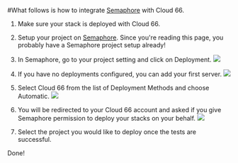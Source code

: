 #What follows is how to integrate [Semaphore](https://semaphoreapp.com) with Cloud 66.

1. Make sure your stack is deployed with Cloud 66.
2. Setup your project on [Semaphore](https://semaphoreapp.com). Since you're reading this page, you probably have a Semaphore project setup already!
3. In Semaphore, go to your project setting and click on Deployment.
![](http://assets.cloud66.com/help/images/semaphore_project_settings.png)

4. If you have no deployments configured, you can add your first server.
![](http://assets.cloud66.com/help/images/semaphore_project_deployment.png)

5. Select Cloud 66 from the list of Deployment Methods and choose Automatic.
![](http://assets.cloud66.com/help/images/deployment_method.png)

6. You will be redirected to your Cloud 66 account and asked if you give Semaphore permission to deploy your stacks on your behalf.
![](http://assets.cloud66.com/help/images/oauth_access_rights.png)

7. Select the project you would like to deploy once the tests are successful.

Done!
